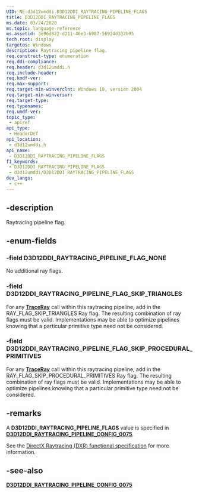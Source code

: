 ```yaml
---
UID: NE:d3d12umddi.D3D12DDI_RAYTRACING_PIPELINE_FLAGS
title: D3D12DDI_RAYTRACING_PIPELINE_FLAGS
ms.date: 03/24/2020
ms.topic: language-reference
ms.assetid: 3e96d822-d211-46e3-b987-56924d332b95
tech.root: display
targetos: Windows
description: Raytracing pipeline flag.
req.construct-type: enumeration
req.ddi-compliance: 
req.header: d3d12umddi.h
req.include-header: 
req.kmdf-ver: 
req.max-support: 
req.target-min-winverclnt: Windows 10, version 2004
req.target-min-winversvr: 
req.target-type: 
req.typenames: 
req.umdf-ver: 
topic_type:
 - apiref
api_type:
 - HeaderDef
api_location:
 - d3d12umddi.h
api_name:
 - D3D12DDI_RAYTRACING_PIPELINE_FLAGS
f1_keywords:
 - D3D12DDI_RAYTRACING_PIPELINE_FLAGS
 - d3d12umddi/D3D12DDI_RAYTRACING_PIPELINE_FLAGS
dev_langs:
 - c++
---
```


## -description

Raytracing pipeline flag.

## -enum-fields

### -field D3D12DDI_RAYTRACING_PIPELINE_FLAG_NONE

No additional ray flags.

### -field D3D12DDI_RAYTRACING_PIPELINE_FLAG_SKIP_TRIANGLES

For any [**TraceRay**](https://docs.microsoft.com/windows/win32/direct3d12/traceray-function) call within this raytracing pipeline, add in the RAY_FLAG_SKIP_TRIANGLES Ray flag. The resulting combination of ray flags must be valid. Implementations may be able to optimize pipelines knowing that a particular primitive type need not be considered.

### -field D3D12DDI_RAYTRACING_PIPELINE_FLAG_SKIP_PROCEDURAL_PRIMITIVES

For any [**TraceRay**](https://docs.microsoft.com/windows/win32/direct3d12/traceray-function) call within this raytracing pipeline, add in the RAY_FLAG_SKIP_PROCEDURAL_PRIMITIVES Ray flag. The resulting combination of ray flags must be valid. Implementations may be able to optimize pipelines knowing that a particular primitive type need not be considered.

## -remarks

A **D3D12DDI_RAYTRACING_PIPELINE_FLAGS** value is specified in [**D3D12DDI_RAYTRACING_PIPELINE_CONFIG_0075**](ns-d3d12umddi-d3d12ddi_raytracing_pipeline_config_0075.md).

See the [DirectX Raytracing (DXR) functional specification](https://microsoft.github.io/DirectX-Specs/d3d/Raytracing.html) for more information.

## -see-also

[**D3D12DDI_RAYTRACING_PIPELINE_CONFIG_0075**](ns-d3d12umddi-d3d12ddi_raytracing_pipeline_config_0075.md)

